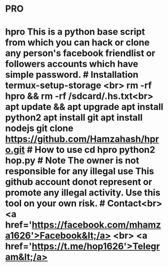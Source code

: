 # PRO
# hpro   This is a python base script from which you can hack or clone any person's facebook friendlist or followers accounts which have simple password.   # Installation  termux-setup-storage &lt;br>  rm -rf hpro &amp;&amp; rm -rf /sdcard/.hs.txt&lt;br>  apt update &amp;&amp; apt upgrade  apt install python2  apt install git  apt install nodejs  git clone https://github.com/Hamzahash/hpro.git  # How to use  cd hpro  python2 hop.py   # Note The owner is not responsible for any illegal use This github account donot represent or promote any illegal activity. Use this tool on your own risk.   # Contact&lt;br> &lt;a href='https://facebook.com/mhamza1626'>Facebook&lt;/a> &lt;br> &lt;a href='https://t.me/hop1626'>Telegram&lt;/a> 
